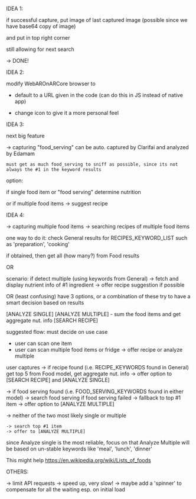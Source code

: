 IDEA 1:

if successful capture,
put image of last captured image (possible since we have base64 copy of image)

and put in top right corner

still allowing for next search

-> DONE!


IDEA 2:

modify WebAROnARCore browser to
- default to a URL given in the code (can do this in JS instead of native app)

- change icon to give it a more personal feel


IDEA 3:

next big feature

-> capturing "food_serving"
    can be auto. captured by Clarifai and analyzed by Edamam

    must get as much food_serving to sniff as possible, since its not always the #1 in the keyword results

option:

if single food item or "food serving"
determine nutrition

or if multiple food items
-> suggest recipe


IDEA 4:

-> capturing multiple food items
-> searching recipes of multiple food items

one way to do it:
check General results for RECIPES_KEYWORD_LIST
such as 'preparation', 'cooking'

if obtained, then
get all (how many?) from Food results


OR

scenario:
if detect multiple (using keywords from General)
-> fetch and display nutrient info of #1 ingredient
-> offer recipe suggestion if possible


OR (least confusing)
have 3 options, or a combination of these
try to have a smart decision based on results

[ANALYZE SINGLE]
[ANALYZE MULTIPLE]  - sum the food items and get aggregate nut. info
[SEARCH RECIPE]


suggested flow:
must decide on use case

- user can scan one item
- user can scan multiple food items or fridge
    -> offer recipe or analyze multiple

user captures
-> if recipe found (i.e. RECIPE_KEYWORDS found in General)
    get top 5 from Food model, get aggregate nut. info
    -> offer option to [SEARCH RECIPE] and [ANALYZE SINGLE]

-> if food serving found (i.e. FOOD_SERVING_KEYWORDS found in either model) -> search food serving
    if food serving failed
        -> fallback to top #1 item
        -> offer option to [ANALYZE MULTIPLE]

-> neither of the two
    most likely single or multiple

    -> search top #1 item
    -> offer to [ANALYZE MULTIPLE]


since Analyze single is the most reliable, focus on that
Analyze Multiple will be based on un-stable keywords like 'meal', 'lunch', 'dinner'

This might help
https://en.wikipedia.org/wiki/Lists_of_foods


OTHERS:

-> limit API requests
-> speed up, very slow!
-> maybe add a 'spinner' to compensate for all the waiting
    esp. on initial load